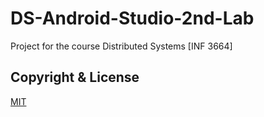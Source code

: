 # DS-Android-Studio-2nd-Lab
Project for the course Distributed Systems [INF 3664]

## Copyright & License
[MIT](https://github.com/paraskevasleivadaros/DS-Android-Studio-2nd-Lab/blob/master/LICENSE)
